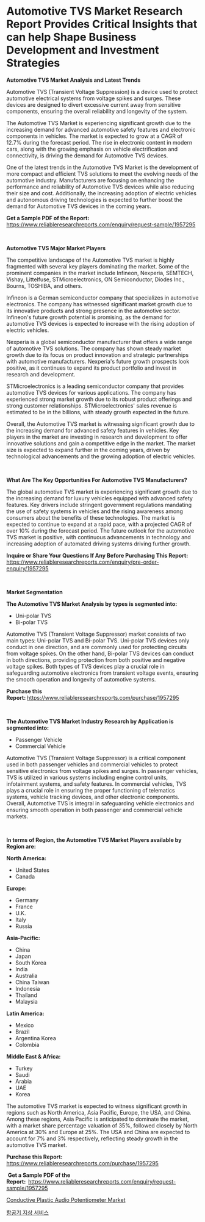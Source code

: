 <p><h1>Automotive TVS Market Research Report Provides Critical Insights that can help Shape Business Development and Investment Strategies</h1></p><p><strong>Automotive TVS Market Analysis and Latest Trends</strong></p>
<p><p>Automotive TVS (Transient Voltage Suppression) is a device used to protect automotive electrical systems from voltage spikes and surges. These devices are designed to divert excessive current away from sensitive components, ensuring the overall reliability and longevity of the system.</p><p>The Automotive TVS Market is experiencing significant growth due to the increasing demand for advanced automotive safety features and electronic components in vehicles. The market is expected to grow at a CAGR of 12.7% during the forecast period. The rise in electronic content in modern cars, along with the growing emphasis on vehicle electrification and connectivity, is driving the demand for Automotive TVS devices.</p><p>One of the latest trends in the Automotive TVS Market is the development of more compact and efficient TVS solutions to meet the evolving needs of the automotive industry. Manufacturers are focusing on enhancing the performance and reliability of Automotive TVS devices while also reducing their size and cost. Additionally, the increasing adoption of electric vehicles and autonomous driving technologies is expected to further boost the demand for Automotive TVS devices in the coming years.</p></p>
<p><strong>Get a Sample PDF of the Report:&nbsp;</strong> <a href="https://www.reliableresearchreports.com/enquiry/request-sample/1957295">https://www.reliableresearchreports.com/enquiry/request-sample/1957295</a></p>
<p>&nbsp;</p>
<p><strong>Automotive TVS Major Market Players</strong></p>
<p><p>The competitive landscape of the Automotive TVS market is highly fragmented with several key players dominating the market. Some of the prominent companies in the market include Infineon, Nexperia, SEMTECH, Vishay, Littelfuse, STMicroelectronics, ON Semiconductor, Diodes Inc., Bourns, TOSHIBA, and others.</p><p>Infineon is a German semiconductor company that specializes in automotive electronics. The company has witnessed significant market growth due to its innovative products and strong presence in the automotive sector. Infineon's future growth potential is promising, as the demand for automotive TVS devices is expected to increase with the rising adoption of electric vehicles.</p><p>Nexperia is a global semiconductor manufacturer that offers a wide range of automotive TVS solutions. The company has shown steady market growth due to its focus on product innovation and strategic partnerships with automotive manufacturers. Nexperia's future growth prospects look positive, as it continues to expand its product portfolio and invest in research and development.</p><p>STMicroelectronics is a leading semiconductor company that provides automotive TVS devices for various applications. The company has experienced strong market growth due to its robust product offerings and strong customer relationships. STMicroelectronics' sales revenue is estimated to be in the billions, with steady growth expected in the future.</p><p>Overall, the Automotive TVS market is witnessing significant growth due to the increasing demand for advanced safety features in vehicles. Key players in the market are investing in research and development to offer innovative solutions and gain a competitive edge in the market. The market size is expected to expand further in the coming years, driven by technological advancements and the growing adoption of electric vehicles.</p></p>
<p>&nbsp;</p>
<p><strong>What Are The Key Opportunities For Automotive TVS Manufacturers?</strong></p>
<p><p>The global automotive TVS market is experiencing significant growth due to the increasing demand for luxury vehicles equipped with advanced safety features. Key drivers include stringent government regulations mandating the use of safety systems in vehicles and the rising awareness among consumers about the benefits of these technologies. The market is expected to continue to expand at a rapid pace, with a projected CAGR of over 10% during the forecast period. The future outlook for the automotive TVS market is positive, with continuous advancements in technology and increasing adoption of automated driving systems driving further growth.</p></p>
<p><strong>Inquire or Share Your Questions If Any Before Purchasing This Report:</strong> <a href="https://www.reliableresearchreports.com/enquiry/pre-order-enquiry/1957295">https://www.reliableresearchreports.com/enquiry/pre-order-enquiry/1957295</a></p>
<p>&nbsp;</p>
<p><strong>Market Segmentation</strong></p>
<p><strong>The Automotive TVS Market Analysis by types is segmented into:</strong></p>
<p><ul><li>Uni-polar TVS</li><li>Bi-polar TVS</li></ul></p>
<p><p>Automotive TVS (Transient Voltage Suppressor) market consists of two main types: Uni-polar TVS and Bi-polar TVS. Uni-polar TVS devices only conduct in one direction, and are commonly used for protecting circuits from voltage spikes. On the other hand, Bi-polar TVS devices can conduct in both directions, providing protection from both positive and negative voltage spikes. Both types of TVS devices play a crucial role in safeguarding automotive electronics from transient voltage events, ensuring the smooth operation and longevity of automotive systems.</p></p>
<p><strong>Purchase this Report:&nbsp;</strong><a href="https://www.reliableresearchreports.com/purchase/1957295">https://www.reliableresearchreports.com/purchase/1957295</a></p>
<p>&nbsp;</p>
<p><strong>The Automotive TVS Market Industry Research by Application is segmented into:</strong></p>
<p><ul><li>Passenger Vehicle</li><li>Commercial Vehicle</li></ul></p>
<p><p>Automotive TVS (Transient Voltage Suppressor) is a critical component used in both passenger vehicles and commercial vehicles to protect sensitive electronics from voltage spikes and surges. In passenger vehicles, TVS is utilized in various systems including engine control units, infotainment systems, and safety features. In commercial vehicles, TVS plays a crucial role in ensuring the proper functioning of telematics systems, vehicle tracking devices, and other electronic components. Overall, Automotive TVS is integral in safeguarding vehicle electronics and ensuring smooth operation in both passenger and commercial vehicle markets.</p></p>
<p>&nbsp;</p>
<p><strong>In terms of Region, the Automotive TVS Market Players available by Region are:</strong></p>
<p>
    <p> <strong> North America: </strong>
        <ul>
            <li>United States</li>
            <li>Canada</li>
        </ul>
        </p> 
    <p> <strong> Europe: </strong>
        <ul>
            <li>Germany</li>
            <li>France</li>
            <li>U.K.</li>
            <li>Italy</li>
            <li>Russia</li>
        </ul>
        </p> 
    <p> <strong> Asia-Pacific: </strong>
        <ul>
            <li>China</li>
            <li>Japan</li>
            <li>South Korea</li>
            <li>India</li>
            <li>Australia</li>
            <li>China Taiwan</li>
            <li>Indonesia</li>
            <li>Thailand</li>
            <li>Malaysia</li>
        </ul>
        </p> 
    <p> <strong> Latin America: </strong>
        <ul>
            <li>Mexico</li>
            <li>Brazil</li>
            <li>Argentina Korea</li>
            <li>Colombia</li>
        </ul>
        </p> 
    <p> <strong> Middle East & Africa: </strong>
        <ul>
            <li>Turkey</li>
            <li>Saudi</li>
            <li>Arabia</li>
            <li>UAE</li>
            <li>Korea</li>
        </ul>
    </p>
    </p>
<p><p>The automotive TVS market is expected to witness significant growth in regions such as North America, Asia Pacific, Europe, the USA, and China. Among these regions, Asia Pacific is anticipated to dominate the market, with a market share percentage valuation of 35%, followed closely by North America at 30% and Europe at 25%. The USA and China are expected to account for 7% and 3% respectively, reflecting steady growth in the automotive TVS market.</p></p>
<p><strong>Purchase this Report: </strong><a href="https://www.reliableresearchreports.com/purchase/1957295">https://www.reliableresearchreports.com/purchase/1957295</a></p>
<p>&nbsp;<strong>Get a Sample PDF of the Report:&nbsp;&nbsp;</strong><a href="https://www.reliableresearchreports.com/enquiry/request-sample/1957295">https://www.reliableresearchreports.com/enquiry/request-sample/1957295</a></p>
<p><strong></strong></p>
<p><p><a href="https://medium.com/@samirmayert184/conductive-plastic-audio-potentiometer-market-comprehensive-assessment-by-type-application-and-a128de12281b">Conductive Plastic Audio Potentiometer Market</a></p><p><a href="https://github.com/LanceOlsotn8978/Market-Research-Report-List-1/blob/main/553418910354.md">항공기 지상 서비스</a></p></p>